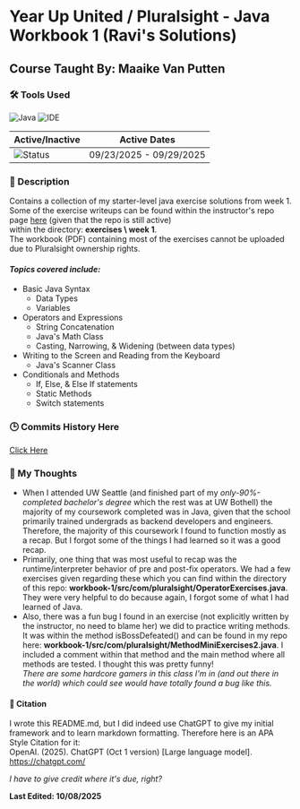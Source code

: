 # Year Up United / Pluralsight - Java Workbook 1 (Ravi's Solutions)
## Course Taught By: Maaike Van Putten

### 🛠️ Tools Used
![Java](https://img.shields.io/badge/language-Java-blue.svg)
![IDE](https://img.shields.io/badge/IDE-IntelliJ-orange)

| Active/Inactive | Active Dates |
| --- | --- |
| ![Status](https://img.shields.io/badge/status-inactive-lightgrey)| 09/23/2025 - 09/29/2025|

### 📝 Description
Contains a collection of my starter-level java exercise solutions from week 1. <br>
Some of the exercise writeups can be found within the instructor's repo page [here](https://github.com/BrightBoost/learningjava) (given that the repo is still active) <br>
within the directory: **exercises \ week 1**. <br>
The workbook (PDF) containing most of the exercises cannot be uploaded due to Pluralsight ownership rights. <br>

#### *Topics covered include:*<br>
- Basic Java Syntax
  - Data Types
  - Variables
- Operators and Expressions
  - String Concatenation
  - Java's Math Class
  - Casting, Narrowing, & Widening (between data types)
- Writing to the Screen and Reading from the Keyboard
  - Java's Scanner Class
- Conditionals and Methods
  - If, Else, & Else If statements
  - Static Methods
  - Switch statements <br>

### 🕒 Commits History Here
[Click Here](https://github.com/gitraspigner/workbook-1/commits/master)

### 💭 My Thoughts
- When I attended UW Seattle (and finished part of my *only-90%-completed bachelor's degree* which the rest was at UW Bothell) the majority of my coursework completed was in Java, given that the school primarily trained undergrads as backend developers and engineers. <br>
Therefore, the majority of this coursework I found to function mostly as a recap. But I forgot some of the things I had learned so it was a good recap. <br>
- Primarily, one thing that was most useful to recap was the runtime/interpreter behavior of pre and post-fix operators. We had a few exercises given regarding these which you can find within the directory of this repo: **workbook-1/src/com/pluralsight/OperatorExercises.java**. 
They were very helpful to do because again, I forgot some of what I had learned of Java. <br>
- Also, there was a fun bug I found in an exercise (not explicitly written by the instructor, no need to blame her) we did to practice writing methods. It was within the method isBossDefeated() and can be found in my repo here: **workbook-1/src/com/pluralsight/MethodMiniExercises2.java**. I included a comment within that method and the main method where all methods are tested. I thought this was pretty funny! <br>
*There are some hardcore gamers in this class I'm in (and out there in the world) which could see would have totally found a bug like this.*

#### 🔖 Citation
I wrote this README.md, but I did indeed use ChatGPT to give my initial framework and to learn markdown formatting. Therefore here is an APA Style Citation for it:  <br>
OpenAI. (2025). ChatGPT (Oct 1 version) [Large language model]. https://chatgpt.com/ <br>

*I have to give credit where it's due, right?* <br>

**Last Edited: 10/08/2025**
